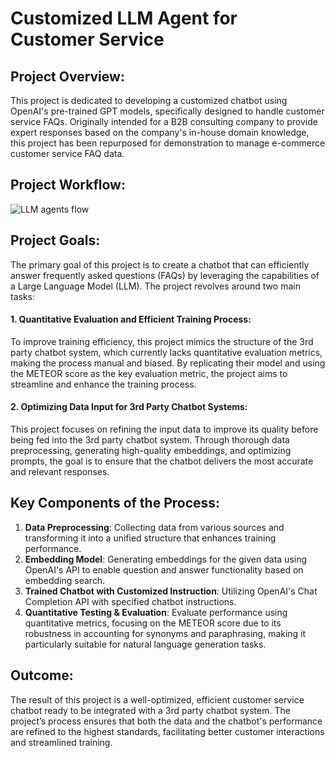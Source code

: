 # Customized LLM Agent for Customer Service

## Project Overview:
This project is dedicated to developing a customized chatbot using OpenAI's pre-trained GPT models, specifically designed to handle customer service FAQs. Originally intended for a B2B consulting company to provide expert responses based on the company's in-house domain knowledge, this project has been repurposed for demonstration to manage e-commerce customer service FAQ data.

## Project Workflow:
![LLM agents flow](https://github.com/user-attachments/assets/b77a4613-a937-41a0-a349-03ccedb3f8a7)

## Project Goals:
The primary goal of this project is to create a chatbot that can efficiently answer frequently asked questions (FAQs) by leveraging the capabilities of a Large Language Model (LLM). The project revolves around two main tasks:
#### 1. Quantitative Evaluation and Efficient Training Process:
To improve training efficiency, this project mimics the structure of the 3rd party chatbot system, which currently lacks quantitative evaluation metrics, making the process manual and biased. By replicating their model and using the METEOR score as the key evaluation metric, the project aims to streamline and enhance the training process.
#### 2. Optimizing Data Input for 3rd Party Chatbot Systems:
This project focuses on refining the input data to improve its quality before being fed into the 3rd party chatbot system. Through thorough data preprocessing, generating high-quality embeddings, and optimizing prompts, the goal is to ensure that the chatbot delivers the most accurate and relevant responses.

## Key Components of the Process:
1. **Data Preprocessing**: Collecting data from various sources and transforming it into a unified structure that enhances training performance.
2. **Embedding Model**: Generating embeddings for the given data using OpenAI's API to enable question and answer functionality based on embedding search.
3. **Trained Chatbot with Customized Instruction**: Utilizing OpenAI's Chat Completion API with specified chatbot instructions.
4. **Quantitative Testing & Evaluation**: Evaluate performance using quantitative metrics, focusing on the METEOR score due to its robustness in accounting for synonyms and paraphrasing, making it particularly suitable for natural language generation tasks.

## Outcome:
The result of this project is a well-optimized, efficient customer service chatbot ready to be integrated with a 3rd party chatbot system. The project’s process ensures that both the data and the chatbot's performance are refined to the highest standards, facilitating better customer interactions and streamlined training.

